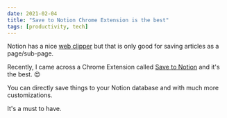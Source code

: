 ```yaml
---
date: 2021-02-04
title: "Save to Notion Chrome Extension is the best"
tags: [productivity, tech]
---
```


Notion has a nice [web clipper](https://www.notion.so/web-clipper) but that is only good for saving articles as a page/sub-page.

Recently, I came across a Chrome Extension called [Save to Notion](https://chrome.google.com/webstore/detail/save-to-notion/ldmmifpegigmeammaeckplhnjbbpccmm?hl=en) and it's the best. 😍

You can directly save things to your Notion database and with much more customizations.

It's a must to have.